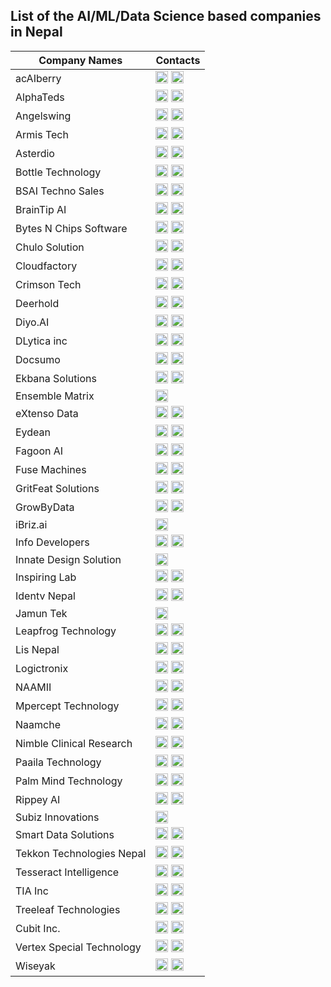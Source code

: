 ## List of the AI/ML/Data Science based companies in Nepal

| Company Names | Contacts |
|--------------|----------|
| acAIberry | <a href="https://acaiberry.io/" target="_blank"> <img src="https://icons-for-free.com/iff/png/512/globe+international+work+world+icon-1320086521784287131.png" width="20"/></a> <a href="https://www.linkedin.com/company/acaiberrytechnologies" target="_blank"><img src="https://cdn.jsdelivr.net/gh/devicons/devicon@latest/icons/linkedin/linkedin-original.svg" width="20"/></a> |
|	AlphaTeds	|	            <a href="https://alphateds.com/" target="_blank"> <img src="https://icons-for-free.com/iff/png/512/globe+international+work+world+icon-1320086521784287131.png" width="20"/></a>  <a href="https://www.linkedin.com/company/alphateds/" target="_blank"><img src="https://cdn.jsdelivr.net/gh/devicons/devicon@latest/icons/linkedin/linkedin-original.svg" width="20"/></a>         	                        |
|	Angelswing	|	            <a href="https://angelswing.io/en" target="_blank"> <img src="https://icons-for-free.com/iff/png/512/globe+international+work+world+icon-1320086521784287131.png" width="20"/></a>  <a href="https://www.linkedin.com/company/angelswing/" target="_blank"><img src="https://cdn.jsdelivr.net/gh/devicons/devicon@latest/icons/linkedin/linkedin-original.svg" width="20"/></a>         	                        |
|   Armis Tech |                <a href="https://armis-tech.com/" target="_blank"> <img src="https://icons-for-free.com/iff/png/512/globe+international+work+world+icon-1320086521784287131.png" width="20"/></a>  <a href="https://www.linkedin.com/company/armistech/" target="_blank"><img src="https://cdn.jsdelivr.net/gh/devicons/devicon@latest/icons/linkedin/linkedin-original.svg" width="20"/></a>                                      |
|	Asterdio	|	            <a href="https://asterdio.com/" target="_blank"> <img src="https://icons-for-free.com/iff/png/512/globe+international+work+world+icon-1320086521784287131.png" width="20"/></a>  <a href="https://www.linkedin.com/company/asterdio/" target="_blank"><img src="https://cdn.jsdelivr.net/gh/devicons/devicon@latest/icons/linkedin/linkedin-original.svg" width="20"/></a> 		                                |
|	Bottle Technology	|	    <a href="https://bottle.tech/" target="_blank"> <img src="https://icons-for-free.com/iff/png/512/globe+international+work+world+icon-1320086521784287131.png" width="20"/></a>  <a href="https://www.linkedin.com/company/bottle-technology/" target="_blank"><img src="https://cdn.jsdelivr.net/gh/devicons/devicon@latest/icons/linkedin/linkedin-original.svg" width="20"/></a> 		                        |
|   BSAI Techno Sales   |       <a href="https://www.bsaitechnosales.com/" target="_blank"> <img src="https://icons-for-free.com/iff/png/512/globe+international+work+world+icon-1320086521784287131.png" width="20"/></a>  <a href="https://www.linkedin.com/company/bsaitechnosales/" target="_blank"><img src="https://cdn.jsdelivr.net/gh/devicons/devicon@latest/icons/linkedin/linkedin-original.svg" width="20"/></a>                                |
|	BrainTip AI	|	            <a href="https://braintip.ai/" target="_blank"> <img src="https://icons-for-free.com/iff/png/512/globe+international+work+world+icon-1320086521784287131.png" width="20"/></a>  <a href="https://www.linkedin.com/company/braintip-ai/" target="_blank"><img src="https://cdn.jsdelivr.net/gh/devicons/devicon@latest/icons/linkedin/linkedin-original.svg" width="20"/></a> 		                            |
|	Bytes N Chips Software|	    <a href="https://www.bytesnchips.com/" target="_blank"> <img src="https://icons-for-free.com/iff/png/512/globe+international+work+world+icon-1320086521784287131.png" width="20"/></a>  <a href="https://www.linkedin.com/company/bytes-n-chips-software/" target="_blank"><img src="https://cdn.jsdelivr.net/gh/devicons/devicon@latest/icons/linkedin/linkedin-original.svg" width="20"/></a>                         |
|	Chulo Solution	|	        <a href="https://namespace.jp/company?ref=chulosolutions" target="_blank"> <img src="https://icons-for-free.com/iff/png/512/globe+international+work+world+icon-1320086521784287131.png" width="20"/></a>  <a href="https://www.linkedin.com/company/chulo-solution/" target="_blank"><img src="https://cdn.jsdelivr.net/gh/devicons/devicon@latest/icons/linkedin/linkedin-original.svg" width="20"/></a> 		                        |
|	Cloudfactory	|	        <a href="https://www.cloudfactory.com.np/" target="_blank"> <img src="https://icons-for-free.com/iff/png/512/globe+international+work+world+icon-1320086521784287131.png" width="20"/></a>  <a href="https://www.linkedin.com/company/cloudfactory-com/" target="_blank"><img src="https://cdn.jsdelivr.net/gh/devicons/devicon@latest/icons/linkedin/linkedin-original.svg" width="20"/></a> 		                        |
|   Crimson Tech |              <a href="https://crimsontech.io/" target="_blank"> <img src="https://icons-for-free.com/iff/png/512/globe+international+work+world+icon-1320086521784287131.png" width="20"/></a>  <a href="https://www.linkedin.com/company/crimson-tech-nepal/" target="_blank"><img src="https://cdn.jsdelivr.net/gh/devicons/devicon@latest/icons/linkedin/linkedin-original.svg" width="20"/></a>                             |
|	Deerhold	|	            <a href="https://deerhold.com/" target="_blank"> <img src="https://icons-for-free.com/iff/png/512/globe+international+work+world+icon-1320086521784287131.png" width="20"/></a>  <a href="https://www.linkedin.com/company/deerhold/" target="_blank"><img src="https://cdn.jsdelivr.net/gh/devicons/devicon@latest/icons/linkedin/linkedin-original.svg" width="20"/></a> 		                                |
|	Diyo.AI	|	                <a href="https://diyo.ai/" target="_blank"> <img src="https://icons-for-free.com/iff/png/512/globe+international+work+world+icon-1320086521784287131.png" width="20"/></a>  <a href="https://www.linkedin.com/company/diyoai/" target="_blank"><img src="https://cdn.jsdelivr.net/gh/devicons/devicon@latest/icons/linkedin/linkedin-original.svg" width="20"/></a> 		                                |
|   DLytica inc |               <a href="https://www.dlytica.com/" target="_blank"> <img src="https://icons-for-free.com/iff/png/512/globe+international+work+world+icon-1320086521784287131.png" width="20"/></a>  <a href="https://www.linkedin.com/company/dlytica/" target="_blank"><img src="https://cdn.jsdelivr.net/gh/devicons/devicon@latest/icons/linkedin/linkedin-original.svg" width="20"/></a>                                        |
|	Docsumo	|	                <a href="https://www.docsumo.com/" target="_blank"> <img src="https://icons-for-free.com/iff/png/512/globe+international+work+world+icon-1320086521784287131.png" width="20"/></a>  <a href="https://www.linkedin.com/company/docsumoai/" target="_blank"><img src="https://cdn.jsdelivr.net/gh/devicons/devicon@latest/icons/linkedin/linkedin-original.svg" width="20"/></a> 		                                |
|	Ekbana Solutions	|	    <a href="https://www.ekbana.com/" target="_blank"> <img src="https://icons-for-free.com/iff/png/512/globe+international+work+world+icon-1320086521784287131.png" width="20"/></a>  <a href="https://www.linkedin.com/company/ekbana-solutions-pte--ltd/" target="_blank"><img src="https://cdn.jsdelivr.net/gh/devicons/devicon@latest/icons/linkedin/linkedin-original.svg" width="20"/></a>                      |
|	Ensemble Matrix	|	        <a href="https://www.linkedin.com/company/ensemblematrix/" target="_blank"><img src="https://cdn.jsdelivr.net/gh/devicons/devicon@latest/icons/linkedin/linkedin-original.svg" width="20"/></a> 		                        |
|	eXtenso Data	|	        <a href="https://www.extensodata.com/" target="_blank"> <img src="https://icons-for-free.com/iff/png/512/globe+international+work+world+icon-1320086521784287131.png" width="20"/></a>  <a href="https://www.linkedin.com/company/extensodata/" target="_blank"><img src="https://cdn.jsdelivr.net/gh/devicons/devicon@latest/icons/linkedin/linkedin-original.svg" width="20"/></a> 		                            |
|	Eydean	|	                <a href="https://eydean.com/" target="_blank"> <img src="https://icons-for-free.com/iff/png/512/globe+international+work+world+icon-1320086521784287131.png" width="20"/></a>  <a href="https://www.linkedin.com/company/eydeaninc/" target="_blank"><img src="https://cdn.jsdelivr.net/gh/devicons/devicon@latest/icons/linkedin/linkedin-original.svg" width="20"/></a> 		                                |
| Fagoon AI | <a href="https://fagoon.ai/" target="_blank"> <img src="https://icons-for-free.com/iff/png/512/globe+international+work+world+icon-1320086521784287131.png" width="20"/></a> <a href="https://www.linkedin.com/company/fagoon-ai" target="_blank"><img src="https://cdn.jsdelivr.net/gh/devicons/devicon@latest/icons/linkedin/linkedin-original.svg" width="20"/></a> |
|	Fuse Machines	|	        <a href="https://fusemachines.com/" target="_blank"> <img src="https://icons-for-free.com/iff/png/512/globe+international+work+world+icon-1320086521784287131.png" width="20"/></a>  <a href="https://www.linkedin.com/company/fusemachines/" target="_blank"><img src="https://cdn.jsdelivr.net/gh/devicons/devicon@latest/icons/linkedin/linkedin-original.svg" width="20"/></a> 		                            |
|	GritFeat Solutions	|	    <a href="https://www.gritfeat.com/" target="_blank"> <img src="https://icons-for-free.com/iff/png/512/globe+international+work+world+icon-1320086521784287131.png" width="20"/></a>  <a href="https://www.linkedin.com/company/gritfeat-solutions/" target="_blank"><img src="https://cdn.jsdelivr.net/gh/devicons/devicon@latest/icons/linkedin/linkedin-original.svg" width="20"/></a> 	                        |
|	GrowByData	|	            <a href="https://growbydata.com/" target="_blank"> <img src="https://icons-for-free.com/iff/png/512/globe+international+work+world+icon-1320086521784287131.png" width="20"/></a>  <a href="https://www.linkedin.com/company/growbydata/" target="_blank"><img src="https://cdn.jsdelivr.net/gh/devicons/devicon@latest/icons/linkedin/linkedin-original.svg" width="20"/></a> 		                            |
|	iBriz.ai	|	            <a href="https://www.linkedin.com/company/ibriz-ai/" target="_blank"><img src="https://cdn.jsdelivr.net/gh/devicons/devicon@latest/icons/linkedin/linkedin-original.svg" width="20"/></a> 		                                |
|	Info Developers	|	        <a href="https://infodev.com.np/" target="_blank"> <img src="https://icons-for-free.com/iff/png/512/globe+international+work+world+icon-1320086521784287131.png" width="20"/></a>  <a href="https://www.linkedin.com/company/infodevelopers-pvt-ltd/" target="_blank"><img src="https://cdn.jsdelivr.net/gh/devicons/devicon@latest/icons/linkedin/linkedin-original.svg" width="20"/></a>                         |
|   Innate Design Solution|     <a href="https://www.linkedin.com/company/innate-design-solution-pvt-ltd/" target="_blank"><img src="https://cdn.jsdelivr.net/gh/devicons/devicon@latest/icons/linkedin/linkedin-original.svg" width="20"/></a>                 |
|	Inspiring Lab	|	        <a href="https://inspiringlab.com.np/" target="_blank"> <img src="https://icons-for-free.com/iff/png/512/globe+international+work+world+icon-1320086521784287131.png" width="20"/></a>  <a href="https://www.linkedin.com/company/inspiring-lab/" target="_blank"><img src="https://cdn.jsdelivr.net/gh/devicons/devicon@latest/icons/linkedin/linkedin-original.svg" width="20"/></a> 		                            |
|   Identv Nepal    |           <a href="https://nepal.identv.com/" target="_blank"> <img src="https://icons-for-free.com/iff/png/512/globe+international+work+world+icon-1320086521784287131.png" width="20"/></a>  <a href="https://www.linkedin.com/company/identvnepal/" target="_blank"><img src="https://cdn.jsdelivr.net/gh/devicons/devicon@latest/icons/linkedin/linkedin-original.svg" width="20"/></a>                                    |
|   Jamun Tek |                 <a href="https://www.linkedin.com/company/jamuntek/" target="_blank"><img src="https://cdn.jsdelivr.net/gh/devicons/devicon@latest/icons/linkedin/linkedin-original.svg" width="20"/></a>                                       |
|	Leapfrog Technology	|	    <a href="https://www.lftechnology.com/" target="_blank"> <img src="https://icons-for-free.com/iff/png/512/globe+international+work+world+icon-1320086521784287131.png" width="20"/></a>  <a href="https://www.linkedin.com/company/lftechnology/" target="_blank"><img src="https://cdn.jsdelivr.net/gh/devicons/devicon@latest/icons/linkedin/linkedin-original.svg" width="20"/></a> 		                            |
|	Lis Nepal	|	            <a href="https://lisnepal.com.np/" target="_blank"> <img src="https://icons-for-free.com/iff/png/512/globe+international+work+world+icon-1320086521784287131.png" width="20"/></a>  <a href="https://www.linkedin.com/company/lis-nepal-pvt-ltd/" target="_blank"><img src="https://cdn.jsdelivr.net/gh/devicons/devicon@latest/icons/linkedin/linkedin-original.svg" width="20"/></a> 		                        |
|	Logictronix	|	            <a href="https://logictronix.com/" target="_blank"> <img src="https://icons-for-free.com/iff/png/512/globe+international+work+world+icon-1320086521784287131.png" width="20"/></a>  <a href="https://www.linkedin.com/company/logictronix/" target="_blank"><img src="https://cdn.jsdelivr.net/gh/devicons/devicon@latest/icons/linkedin/linkedin-original.svg" width="20"/></a> 		                            |
|   NAAMII  |                   <a href="https://www.naamii.org.np/" target="_blank"> <img src="https://icons-for-free.com/iff/png/512/globe+international+work+world+icon-1320086521784287131.png" width="20"></a>       <a href="https://www.linkedin.com/company/naamiinepal/" target="_blank"><img src="https://cdn.jsdelivr.net/gh/devicons/devicon@latest/icons/linkedin/linkedin-original.svg" width="20"/></a>  |
|	Mpercept Technology	|	    <a href="https://mpercept.com/" target="_blank"> <img src="https://icons-for-free.com/iff/png/512/globe+international+work+world+icon-1320086521784287131.png" width="20"/></a>  <a href="https://www.linkedin.com/company/mpercept-technology/" target="_blank"><img src="https://cdn.jsdelivr.net/gh/devicons/devicon@latest/icons/linkedin/linkedin-original.svg" width="20"/></a> 	                        |
|   Naamche |                   <a href="https://www.naamche.com/" target="_blank"> <img src="https://icons-for-free.com/iff/png/512/globe+international+work+world+icon-1320086521784287131.png" width="20"/></a>  <a href="https://www.linkedin.com/company/naamche/" target="_blank"><img src="https://cdn.jsdelivr.net/gh/devicons/devicon@latest/icons/linkedin/linkedin-original.svg" width="20"/></a>                                        |
|	Nimble Clinical Research|   <a href="https://nimble-cr.com/" target="_blank"> <img src="https://icons-for-free.com/iff/png/512/globe+international+work+world+icon-1320086521784287131.png" width="20"/></a>  <a href="https://www.linkedin.com/company/nimble-cr/" target="_blank"><img src="https://cdn.jsdelivr.net/gh/devicons/devicon@latest/icons/linkedin/linkedin-original.svg" width="20"/></a> 		                                |
|	Paaila Technology	|	    <a href="https://paailatechnology.com/" target="_blank"> <img src="https://icons-for-free.com/iff/png/512/globe+international+work+world+icon-1320086521784287131.png" width="20"/></a>  <a href="https://www.linkedin.com/company/paaila-technology/" target="_blank"><img src="https://cdn.jsdelivr.net/gh/devicons/devicon@latest/icons/linkedin/linkedin-original.svg" width="20"/></a> 		                        |
|   Palm Mind Technology |      <a href="https://palmmind.com/" target="_blank"> <img src="https://icons-for-free.com/iff/png/512/globe+international+work+world+icon-1320086521784287131.png" width="20"/></a>  <a href="https://www.linkedin.com/company/palm-mind-technology/" target="_blank"><img src="https://cdn.jsdelivr.net/gh/devicons/devicon@latest/icons/linkedin/linkedin-original.svg" width="20"/></a>                           |
|	Rippey AI	|	            <a href="https://rippey.ai/" target="_blank"> <img src="https://icons-for-free.com/iff/png/512/globe+international+work+world+icon-1320086521784287131.png" width="20"/></a>  <a href="https://www.linkedin.com/company/rippey/" target="_blank"><img src="https://cdn.jsdelivr.net/gh/devicons/devicon@latest/icons/linkedin/linkedin-original.svg" width="20"/></a> 		                                |
|   Subiz Innovations |         <a href="https://subizinnovations.com.np/" target="_blank"><img src="https://icons-for-free.com/iff/png/512/globe+international+work+world+icon-1320086521784287131.png" width="20"/></a>                                                                      |
|   Smart Data Solutions |      <a href="https://sdata.us/" target="_blank"> <img src="https://icons-for-free.com/iff/png/512/globe+international+work+world+icon-1320086521784287131.png" width="20"/></a>  <a href="https://www.linkedin.com/company/smart-data-solutions/life/smartlife/" target="_blank"><img src="https://cdn.jsdelivr.net/gh/devicons/devicon@latest/icons/linkedin/linkedin-original.svg" width="20"/></a>            |
|	Tekkon Technologies Nepal|  <a href="https://tekkon.com.np/" target="_blank"> <img src="https://icons-for-free.com/iff/png/512/globe+international+work+world+icon-1320086521784287131.png" width="20"/></a>  <a href="https://www.linkedin.com/company/tekkontech/" target="_blank"><img src="https://cdn.jsdelivr.net/gh/devicons/devicon@latest/icons/linkedin/linkedin-original.svg" width="20"/></a> 		                            |
|   Tesseract Intelligence |    <a href="https://tesseractintelligence.com/" target="_blank"> <img src="https://icons-for-free.com/iff/png/512/globe+international+work+world+icon-1320086521784287131.png" width="20"/></a>  <a href="https://www.linkedin.com/company/tesseract-intelligence/" target="_blank"><img src="https://cdn.jsdelivr.net/gh/devicons/devicon@latest/icons/linkedin/linkedin-original.svg" width="20"/></a>                         |
|   TIA Inc |                   <a href="https://www.tiainc.com/" target="_blank"> <img src="https://icons-for-free.com/iff/png/512/globe+international+work+world+icon-1320086521784287131.png" width="20"/></a>  <a href="https://www.linkedin.com/company/taigroup/" target="_blank"><img src="https://cdn.jsdelivr.net/gh/devicons/devicon@latest/icons/linkedin/linkedin-original.svg" width="20"/></a>                                       |
|	Treeleaf Technologies	|	<a href="https://treeleaf.ai/" target="_blank"> <img src="https://icons-for-free.com/iff/png/512/globe+international+work+world+icon-1320086521784287131.png" width="20"/></a>  <a href="https://www.linkedin.com/company/treeleafai/" target="_blank"><img src="https://cdn.jsdelivr.net/gh/devicons/devicon@latest/icons/linkedin/linkedin-original.svg" width="20"/></a> 		                            |
|   Cubit Inc. |                <a href="https://www.cubit.com.np/" target="_blank"> <img src="https://icons-for-free.com/iff/png/512/globe+international+work+world+icon-1320086521784287131.png" width="20"/></a>  <a href="https://www.linkedin.com/company/cubit-incorporated/" target="_blank"><img src="https://cdn.jsdelivr.net/gh/devicons/devicon@latest/icons/linkedin/linkedin-original.svg" width="20"/></a>                            |
|   Vertex Special Technology | <a href="https://vertexspecial.com/" target="_blank"> <img src="https://icons-for-free.com/iff/png/512/globe+international+work+world+icon-1320086521784287131.png" width="20"/></a>  <a href="https://www.linkedin.com/company/vertex-special-technologies/" target="_blank"><img src="https://cdn.jsdelivr.net/gh/devicons/devicon@latest/icons/linkedin/linkedin-original.svg" width="20"/></a>                    |
|	Wiseyak	|	                <a href="https://wiseyak.com/" target="_blank"> <img src="https://icons-for-free.com/iff/png/512/globe+international+work+world+icon-1320086521784287131.png" width="20"/></a>  <a href="https://www.linkedin.com/company/wiseyakinc/" target="_blank"><img src="https://cdn.jsdelivr.net/gh/devicons/devicon@latest/icons/linkedin/linkedin-original.svg" width="20"/></a> 		                            |
